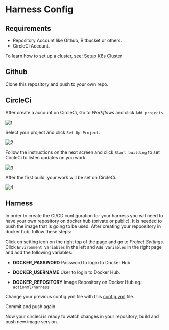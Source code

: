 # Harness Config

## Requirements
- Repository Account like Github, Bitbucket or others.
- CircleCi Account.

To learn how to set up a cluster, see:
[Setup K8s Cluster](https://github.com/actionml/k8s-harness-private/blob/feature/ss/cluster_startup.md)

## Github
Clone this repository and push to your own repo.

## CircleCi

After create a account on CircleCi,
Go to *Workflows* and click `Add projects`

![1](https://user-images.githubusercontent.com/17029741/68023953-8560aa00-fc87-11e9-9db8-a204687b9220.png)

Select your project and click `Set Up Project`.

![2](https://user-images.githubusercontent.com/17029741/68023984-96112000-fc87-11e9-8694-95dc5f047888.png)

Follow the instructions on the next screen and click `Start building` to set CircleCi to listen updates on you work.

![3](https://user-images.githubusercontent.com/17029741/68024104-eab49b00-fc87-11e9-8153-119172cd1424.png)

After the first build, your work will be set on CircleCi.

![4](https://user-images.githubusercontent.com/17029741/68024271-657db600-fc88-11e9-96d5-fedba486d60c.png)

## Harness
In order to create the CI/CD configuration for your harness you will need to have your own  repository on docker hub (private or public). It is needed to push the image that is going to be used.
After creating your repoository in docker hub, follow these steps:

Click on setting icon on the right top of the page and go to *Project Settings*.
Click `Environment Variables` in the left and `Add Variables` in the right page and add the following variables:

* **DOCKER_PASSWORD**
Password to login to Docker Hub

* **DOCKER_USERNAME**
User to login to Docker Hub.

* **DOCKER_REPOSITORY**
Image Repository on Docker Hub eg.: `actionml/harness`

Change your previous config.yml file with this [config.yml](https://github.com/actionml/harness/blob/develop/.circleci/config.yml) file.

Commit and push again.

Now your circleci is ready to watch changes in your repository, build and push new image version.

